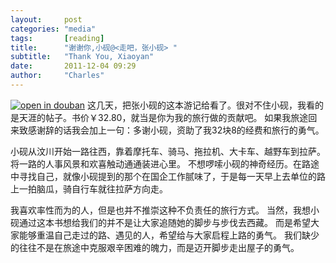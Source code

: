 ```yaml
---
layout:     post
categories: "media"
tags:       [reading]
title:      "谢谢你,小砚@<走吧，张小砚> "
subtitle:   "Thank You, Xiaoyan"
date:       2011-12-04 09:29
author:     "Charles"
---
```


[![open in douban]({{site.imageurl}}/thank-you-xiaoyan.jpg)](http://book.douban.com/subject/5366278/)
这几天，把张小砚的这本游记给看了。很对不住小砚，我看的是天涯的帖子。书价￥32.80，就当是你为我的旅行做的贡献吧。
如果我旅途回来致感谢辞的话我会加上一句：多谢小砚，资助了我32块8的经费和旅行的勇气。

小砚从汶川开始一路往西，靠着摩托车、骑马、拖拉机、大卡车、越野车到拉萨。
将一路的人事风景和欢喜触动通通装进心里。
不想啰嗦小砚的神奇经历。在路途中寻找自己，就像小砚提到的那个在国企工作腻味了，于是每一天早上去单位的路上一拍脑瓜，骑自行车就往拉萨方向走。

我喜欢率性而为的人，但是也并不推崇这种不负责任的旅行方式。
当然，我想小砚通过这本书想给我们的并不是让大家追随她的脚步与步伐去西藏。
而是希望大家能够重温自己走过的路、遇见的人，希望给与大家启程上路的勇气。
我们缺少的往往不是在旅途中克服艰辛困难的魄力，而是迈开脚步走出屋子的勇气。